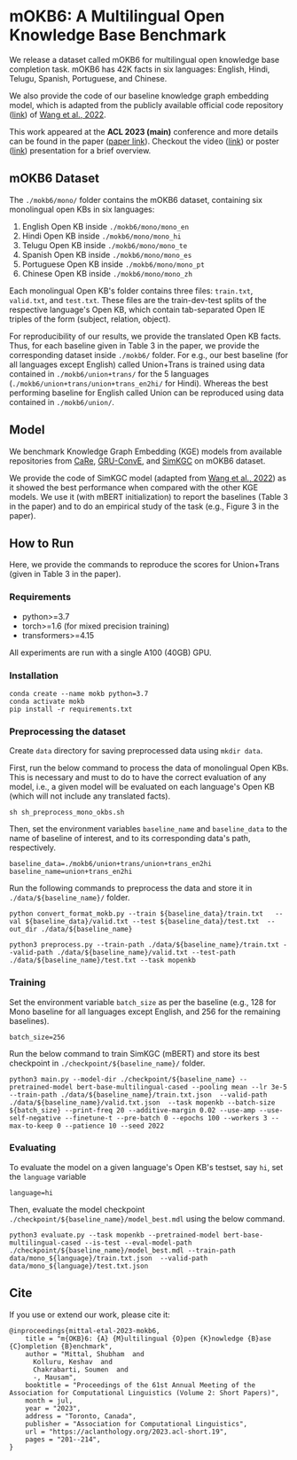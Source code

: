 # mOKB6: A Multilingual Open Knowledge Base Benchmark

We release a dataset called mOKB6 for multilingual open knowledge base completion task.
mOKB6 has 42K facts in six languages: English, Hindi, Telugu, Spanish, Portuguese, and Chinese.

We also provide the code of our baseline knowledge graph embedding model, which is adapted from the publicly available official code repository ([link](https://github.com/intfloat/SimKGC)) of [Wang et al., 2022](https://aclanthology.org/2022.acl-long.295).

This work appeared at the **ACL 2023 (main)** conference and more details can be found in the paper ([paper link](https://aclanthology.org/2023.acl-short.19/)).
Checkout the video ([link](https://drive.google.com/file/d/1TYx-FABr9QdrAXFHM3gSxHOoc0WrsFcF/view?usp=drive_link)) or poster ([link](https://drive.google.com/file/d/1PXODKMhFKkw3FRNZOn2xToW5mzIbdT72/view?usp=drive_link)) presentation for a brief overview. 

## mOKB6 Dataset
The `./mokb6/mono/` folder contains the mOKB6 dataset, containing six monolingual open KBs in six languages: 
1. English Open KB inside `./mokb6/mono/mono_en`
2. Hindi Open KB inside `./mokb6/mono/mono_hi`
3. Telugu Open KB inside `./mokb6/mono/mono_te`
4. Spanish Open KB inside `./mokb6/mono/mono_es`
5. Portuguese Open KB inside `./mokb6/mono/mono_pt`
6. Chinese Open KB inside `./mokb6/mono/mono_zh`

Each monolingual Open KB's folder contains three files: `train.txt`, `valid.txt`, and `test.txt`.
These files are the train-dev-test splits of the respective language's Open KB, which contain tab-separated Open IE triples of the form (subject, relation, object).

For reproducibility of our results, we provide the translated Open KB facts.
Thus, for each baseline given in Table 3 in the paper, we provide the corresponding dataset inside `./mokb6/` folder.
For e.g., our best baseline (for all languages except English) called Union+Trans is trained using data contained in `./mokb6/union+trans/` for the 5 languages (`./mokb6/union+trans/union+trans_en2hi/` for Hindi).
Whereas the best performing baseline for English called Union can be reproduced using data contained in `./mokb6/union/`.

## Model
We benchmark Knowledge Graph Embedding (KGE) models from available repositories from [CaRe](https://github.com/malllabiisc/CaRE), [GRU-ConvE](https://github.com/vid-koci/KBCtransferlearning), and [SimKGC](https://github.com/intfloat/SimKGC) on mOKB6 dataset.

We provide the code of SimKGC model (adapted from [Wang et al., 2022](https://aclanthology.org/2022.acl-long.295)) as it showed the best performance when compared with the other KGE models. 
We use it (with mBERT initialization) to report the baselines (Table 3 in the paper) and to do an empirical study of the task (e.g., Figure 3 in the paper).

## How to Run
Here, we provide the commands to reproduce the scores for Union+Trans (given in Table 3 in the paper).

### Requirements

* python>=3.7
* torch>=1.6 (for mixed precision training)
* transformers>=4.15

All experiments are run with a single A100 (40GB) GPU.

### Installation

```
conda create --name mokb python=3.7
conda activate mokb
pip install -r requirements.txt
```

### Preprocessing the dataset
Create `data` directory for saving preprocessed data using `mkdir data`.

First, run the below command to process the data of monolingual Open KBs. This is necessary and must to do to have the correct evaluation of any model, i.e., a given model will be evaluated on each language's Open KB (which will not include any translated facts).

```
sh sh_preprocess_mono_okbs.sh
```

Then, set the environment variables `baseline_name` and `baseline_data` to the name of baseline of interest, and to its corresponding data's path, respectively.

```
baseline_data=./mokb6/union+trans/union+trans_en2hi
baseline_name=union+trans_en2hi
```

Run the following commands to preprocess the data and store it in `./data/${baseline_name}/` folder.

```
python convert_format_mokb.py --train ${baseline_data}/train.txt   --val ${baseline_data}/valid.txt --test ${baseline_data}/test.txt  --out_dir ./data/${baseline_name}

python3 preprocess.py --train-path ./data/${baseline_name}/train.txt --valid-path ./data/${baseline_name}/valid.txt --test-path ./data/${baseline_name}/test.txt --task mopenkb
```

### Training
Set the environment variable `batch_size` as per the baseline (e.g., 128 for Mono baseline for all languages except English, and 256 for the remaining baselines).
```
batch_size=256
```

Run the below command to train SimKGC (mBERT) and store its best checkpoint in `./checkpoint/${baseline_name}/` folder.

```
python3 main.py --model-dir ./checkpoint/${baseline_name} --pretrained-model bert-base-multilingual-cased --pooling mean --lr 3e-5 --train-path ./data/${baseline_name}/train.txt.json  --valid-path ./data/${baseline_name}/valid.txt.json  --task mopenkb --batch-size ${batch_size} --print-freq 20 --additive-margin 0.02 --use-amp --use-self-negative --finetune-t --pre-batch 0 --epochs 100 --workers 3 --max-to-keep 0 --patience 10 --seed 2022
```

### Evaluating
To evaluate the model on a given language's Open KB's testset, say `hi`, set the `language` variable
```
language=hi
```

Then, evaluate the model checkpoint `./checkpoint/${baseline_name}/model_best.mdl` using the below command.

```
python3 evaluate.py --task mopenkb --pretrained-model bert-base-multilingual-cased --is-test --eval-model-path ./checkpoint/${baseline_name}/model_best.mdl --train-path data/mono_${language}/train.txt.json  --valid-path data/mono_${language}/test.txt.json
```

## Cite
If you use or extend our work, please cite it:
```
@inproceedings{mittal-etal-2023-mokb6,
    title = "m{OKB}6: {A} {M}ultilingual {O}pen {K}nowledge {B}ase {C}ompletion {B}enchmark",
    author = "Mittal, Shubham  and
      Kolluru, Keshav  and
      Chakrabarti, Soumen  and
      -, Mausam",
    booktitle = "Proceedings of the 61st Annual Meeting of the Association for Computational Linguistics (Volume 2: Short Papers)",
    month = jul,
    year = "2023",
    address = "Toronto, Canada",
    publisher = "Association for Computational Linguistics",
    url = "https://aclanthology.org/2023.acl-short.19",
    pages = "201--214",
}
```
